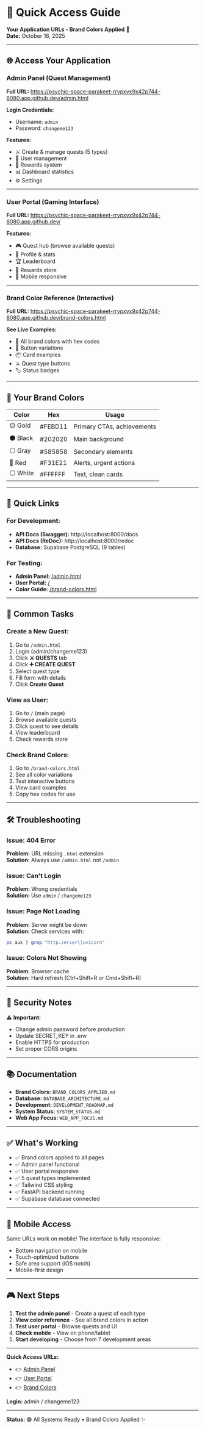 # 🔗 Quick Access Guide

**Your Application URLs - Brand Colors Applied** 🎨  
**Date:** October 16, 2025

---

## 🌐 Access Your Application

### Admin Panel (Quest Management)
**Full URL:** https://psychic-space-parakeet-rrvpxvx9x42p744-8080.app.github.dev/admin.html

**Login Credentials:**
- Username: `admin`
- Password: `changeme123`

**Features:**
- ⚔️ Create & manage quests (5 types)
- 👥 User management
- 🎁 Rewards system
- 📊 Dashboard statistics
- ⚙️ Settings

---

### User Portal (Gaming Interface)
**Full URL:** https://psychic-space-parakeet-rrvpxvx9x42p744-8080.app.github.dev/

**Features:**
- 🎮 Quest hub (browse available quests)
- 👤 Profile & stats
- 🏆 Leaderboard
- 🎁 Rewards store
- 📱 Mobile responsive

---

### Brand Color Reference (Interactive)
**Full URL:** https://psychic-space-parakeet-rrvpxvx9x42p744-8080.app.github.dev/brand-colors.html

**See Live Examples:**
- 🎨 All brand colors with hex codes
- 🔘 Button variations
- 📦 Card examples
- ⚔️ Quest type buttons
- 🏷️ Status badges

---

## 🎨 Your Brand Colors

| Color | Hex | Usage |
|-------|-----|-------|
| 🟡 Gold | #FEBD11 | Primary CTAs, achievements |
| ⚫ Black | #202020 | Main background |
| ⚪ Gray | #585858 | Secondary elements |
| 🔴 Red | #F31E21 | Alerts, urgent actions |
| ⚪ White | #FFFFFF | Text, clean cards |

---

## 🚀 Quick Links

### For Development:
- **API Docs (Swagger):** http://localhost:8000/docs
- **API Docs (ReDoc):** http://localhost:8000/redoc
- **Database:** Supabase PostgreSQL (9 tables)

### For Testing:
- **Admin Panel:** [/admin.html](https://psychic-space-parakeet-rrvpxvx9x42p744-8080.app.github.dev/admin.html)
- **User Portal:** [/](https://psychic-space-parakeet-rrvpxvx9x42p744-8080.app.github.dev/)
- **Color Guide:** [/brand-colors.html](https://psychic-space-parakeet-rrvpxvx9x42p744-8080.app.github.dev/brand-colors.html)

---

## 📝 Common Tasks

### Create a New Quest:
1. Go to `/admin.html`
2. Login (admin/changeme123)
3. Click **⚔️ QUESTS** tab
4. Click **➕ CREATE QUEST**
5. Select quest type
6. Fill form with details
7. Click **Create Quest**

### View as User:
1. Go to `/` (main page)
2. Browse available quests
3. Click quest to see details
4. View leaderboard
5. Check rewards store

### Check Brand Colors:
1. Go to `/brand-colors.html`
2. See all color variations
3. Test interactive buttons
4. View card examples
5. Copy hex codes for use

---

## 🛠️ Troubleshooting

### Issue: 404 Error
**Problem:** URL missing `.html` extension  
**Solution:** Always use `/admin.html` not `/admin`

### Issue: Can't Login
**Problem:** Wrong credentials  
**Solution:** Use `admin` / `changeme123`

### Issue: Page Not Loading
**Problem:** Server might be down  
**Solution:** Check services with:
```bash
ps aux | grep "http.server\|uvicorn"
```

### Issue: Colors Not Showing
**Problem:** Browser cache  
**Solution:** Hard refresh (Ctrl+Shift+R or Cmd+Shift+R)

---

## 🔐 Security Notes

⚠️ **Important:**
- Change admin password before production
- Update SECRET_KEY in .env
- Enable HTTPS for production
- Set proper CORS origins

---

## 📚 Documentation

- **Brand Colors:** `BRAND_COLORS_APPLIED.md`
- **Database:** `DATABASE_ARCHITECTURE.md`
- **Development:** `DEVELOPMENT_ROADMAP.md`
- **System Status:** `SYSTEM_STATUS.md`
- **Web App Focus:** `WEB_APP_FOCUS.md`

---

## ✅ What's Working

- ✅ Brand colors applied to all pages
- ✅ Admin panel functional
- ✅ User portal responsive
- ✅ 5 quest types implemented
- ✅ Tailwind CSS styling
- ✅ FastAPI backend running
- ✅ Supabase database connected

---

## 📱 Mobile Access

Same URLs work on mobile! The interface is fully responsive:
- Bottom navigation on mobile
- Touch-optimized buttons
- Safe area support (iOS notch)
- Mobile-first design

---

## 🎮 Next Steps

1. **Test the admin panel** - Create a quest of each type
2. **View color reference** - See all brand colors in action
3. **Test user portal** - Browse quests and UI
4. **Check mobile** - View on phone/tablet
5. **Start developing** - Choose from 7 development areas

---

**Quick Access URLs:**
- 👉 [Admin Panel](https://psychic-space-parakeet-rrvpxvx9x42p744-8080.app.github.dev/admin.html)
- 👉 [User Portal](https://psychic-space-parakeet-rrvpxvx9x42p744-8080.app.github.dev/)
- 👉 [Brand Colors](https://psychic-space-parakeet-rrvpxvx9x42p744-8080.app.github.dev/brand-colors.html)

**Login:** admin / changeme123

---

**Status:** 🟢 All Systems Ready • Brand Colors Applied ✨
